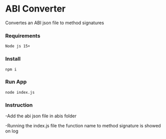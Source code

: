 # ABI Converter
Convertes an ABI json file to method signatures

### Requirements
``Node js 15+``

### Install
``npm i``

### Run App
``node index.js ``

### Instruction
-Add the abi json file in abis folder

-Running the index.js file the function name to method signature is showed on log